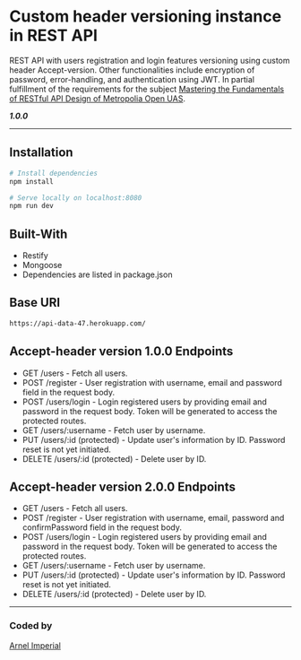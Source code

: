 # Custom header versioning instance in REST API

REST API with users registration and login features versioning using custom header Accept-version. Other functionalities include encryption of password, error-handling, and authentication using JWT. In partial fulfillment of the requirements for the subject [Mastering the Fundamentals of RESTful API Design of Metropolia Open UAS](http://opendata.metropolia.fi/koulutushaku/search.php#result-87398).

***1.0.0***

---


## Installation

```bash 
# Install dependencies
npm install

# Serve locally on localhost:8080
npm run dev
```

## Built-With

- Restify
- Mongoose
- Dependencies are listed in package.json


## Base URI

```bash
https://api-data-47.herokuapp.com/

```

## Accept-header version 1.0.0 Endpoints
- GET /users - Fetch all users.
- POST /register - User registration with username, email and password field in the request body.
- POST /users/login - Login registered users by providing email and password in the request body. Token will be generated to access the protected routes.
- GET /users/:username - Fetch user by username.
- PUT /users/:id (protected) - Update user's information by ID. Password reset is not yet initiated.
- DELETE /users/:id (protected) - Delete user by ID.

## Accept-header version 2.0.0 Endpoints
- GET /users - Fetch all users.
- POST /register - User registration with username, email, password and confirmPassword field in the request body.
- POST /users/login - Login registered users by providing email and password in the request body. Token will be generated to access the protected routes.
- GET /users/:username - Fetch user by username.
- PUT /users/:id (protected) - Update user's information by ID. Password reset is not yet initiated.
- DELETE /users/:id (protected) - Delete user by ID.

---

### Coded by

[Arnel Imperial](https://arnelimperial.bitbucket.io/)



